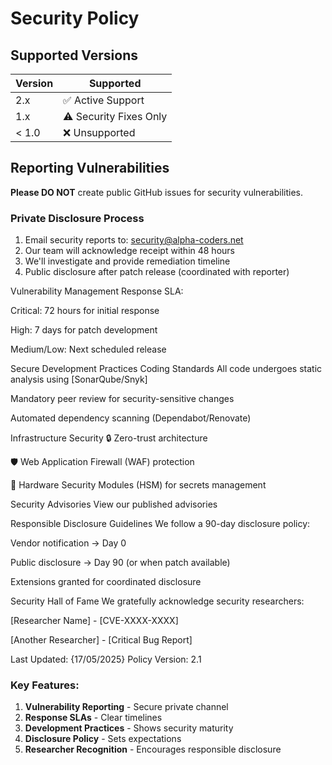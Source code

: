 # Security Policy

## Supported Versions

| Version | Supported          |
| ------- | ------------------ |
| 2.x     | ✅ Active Support |
| 1.x     | ⚠️ Security Fixes Only |
| < 1.0   | ❌ Unsupported      |

## Reporting Vulnerabilities

**Please DO NOT** create public GitHub issues for security vulnerabilities.

### Private Disclosure Process
1. Email security reports to: [security@alpha-coders.net](mailto:security@alpha-coders.net)
2. Our team will acknowledge receipt within 48 hours
3. We'll investigate and provide remediation timeline
4. Public disclosure after patch release (coordinated with reporter)


Vulnerability Management
Response SLA:

Critical: 72 hours for initial response

High: 7 days for patch development

Medium/Low: Next scheduled release

Secure Development Practices
Coding Standards
All code undergoes static analysis using [SonarQube/Snyk]

Mandatory peer review for security-sensitive changes

Automated dependency scanning (Dependabot/Renovate)

Infrastructure Security
🔒 Zero-trust architecture

🛡️ Web Application Firewall (WAF) protection

🔑 Hardware Security Modules (HSM) for secrets management

Security Advisories
View our published advisories

Responsible Disclosure Guidelines
We follow a 90-day disclosure policy:

Vendor notification → Day 0

Public disclosure → Day 90 (or when patch available)

Extensions granted for coordinated disclosure

Security Hall of Fame
We gratefully acknowledge security researchers:

[Researcher Name] - [CVE-XXXX-XXXX]

[Another Researcher] - [Critical Bug Report]

Last Updated: {17/05/2025}
Policy Version: 2.1


### Key Features:
1. **Vulnerability Reporting** - Secure private channel
2. **Response SLAs** - Clear timelines
3. **Development Practices** - Shows security maturity
4. **Disclosure Policy** - Sets expectations
5. **Researcher Recognition** - Encourages responsible disclosure

